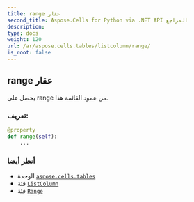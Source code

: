 ```yaml
---
title: range عقار
second_title: Aspose.Cells for Python via .NET API المراجع
description:
type: docs
weight: 120
url: /ar/aspose.cells.tables/listcolumn/range/
is_root: false
---
```

##  range عقار

يحصل على range من عمود القائمة هذا.
###  تعريف:
```python
@property
def range(self):
    ...
```

###  أنظر أيضا
* الوحدة [`aspose.cells.tables`](../../)
* فئة [`ListColumn`](/cells/python-net/ar/aspose.cells.tables/listcolumn)
* فئة [`Range`](/cells/python-net/ar/aspose.cells/range)
